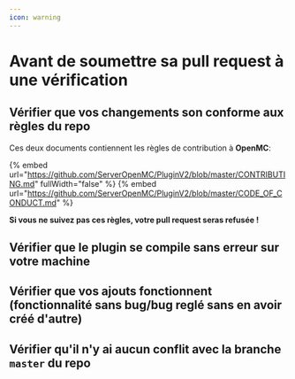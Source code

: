```yaml
---
icon: warning
---
```


# Avant de soumettre sa pull request à une vérification

## Vérifier que vos changements son conforme aux règles du repo

Ces deux documents contiennent les règles de contribution à **OpenMC**:

{% embed url="https://github.com/ServerOpenMC/PluginV2/blob/master/CONTRIBUTING.md" fullWidth="false" %}
{% embed url="https://github.com/ServerOpenMC/PluginV2/blob/master/CODE_OF_CONDUCT.md" %}

**Si vous ne suivez pas ces règles, votre pull request seras refusée !**

## Vérifier que le plugin se compile sans erreur sur votre machine
## Vérifier que vos ajouts fonctionnent (fonctionnalité sans bug/bug reglé sans en avoir créé d'autre)
## Vérifier qu'il n'y ai aucun conflit avec la branche `master` du repo
